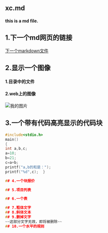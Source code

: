 ## xc.md
#### this is a md file.

## 1.下一个md网页的链接
[下一个markdown文件]()



## 2.显示一个图像
#### 1.目录中的文件
#### 2.web上的图像
![我的图片](https://img0.baidu.com/it/u=2051053843,572761520&fm=26&fmt=auto&gp=0.jpg)

## 3.一个带有代码高亮显示的代码块
~~~C
#include<stdio.h>
main()
{
int a,b,c;
a=10;
b=21;
c=a+b;
printf("a,b的和是：");
printf("%d",c);  }

## 4.一个块报价

## 5.项目列表

## 6.一个表

## 7.粗体文字
## 8.斜体文本
## 9.删掉文字
~~这部分文字无效，即将被删除~~
## 10.一个水平的规则
